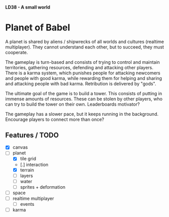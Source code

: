 #### LD38 - A small world ####

# Planet of Babel #

A planet is shared by aliens / shipwrecks of all worlds and cultures (realtime multiplayer). They cannot understand each other, but to succeed, they must cooperate.

The gameplay is turn-based and consists of trying to control and maintain territories, gathering resources, defending and attacking other players. There is a karma system, which punishes people for attacking newcomers and people with good karma, while rewarding them for helping and sharing and attacking people with bad karma. Retribution is delivered by "gods".

The ultimate goal of the game is to build a tower. This consists of putting in immense amounts of resources. These can be stolen by other players, who can try to build the tower on their own. Leaderboards motivator?

The gameplay has a slower pace, but it keeps running in the background. Encourage players to connect more than once?

## Features / TODO ##

 - [x] canvas
 - [ ] planet
   - [x] tile grid
   - [.] interaction
   - [x] terrain
   - [ ] layers
   - [ ] water
   - [ ] sprites + deformation
 - [ ] space
 - [ ] realtime multiplayer
   - [ ] events
 - [ ] karma
